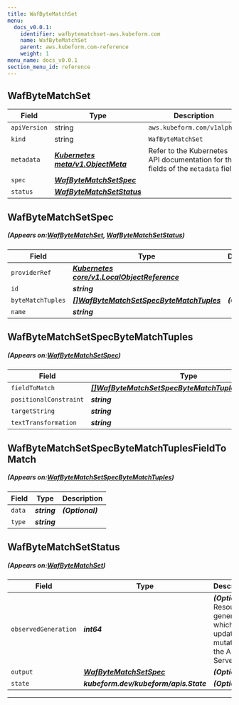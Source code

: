 ```yaml
---
title: WafByteMatchSet
menu:
  docs_v0.0.1:
    identifier: wafbytematchset-aws.kubeform.com
    name: WafByteMatchSet
    parent: aws.kubeform.com-reference
    weight: 1
menu_name: docs_v0.0.1
section_menu_id: reference
---
```


## WafByteMatchSet
| Field | Type | Description |
| ------ | ----- | ----------- |
| `apiVersion` | string | `aws.kubeform.com/v1alpha1` |
|    `kind` | string | `WafByteMatchSet` |
| `metadata` | ***[Kubernetes meta/v1.ObjectMeta](https://kubernetes.io/docs/reference/generated/kubernetes-api/v1.13/#objectmeta-v1-meta)***|Refer to the Kubernetes API documentation for the fields of the `metadata` field.|
| `spec` | ***[WafByteMatchSetSpec](#WafByteMatchSetSpec)***||
| `status` | ***[WafByteMatchSetStatus](#WafByteMatchSetStatus)***||
## WafByteMatchSetSpec
##### (Appears on:[WafByteMatchSet](#WafByteMatchSet), [WafByteMatchSetStatus](#WafByteMatchSetStatus))
| Field | Type | Description |
| ------ | ----- | ----------- |
| `providerRef` | ***[Kubernetes core/v1.LocalObjectReference](https://kubernetes.io/docs/reference/generated/kubernetes-api/v1.13/#localobjectreference-v1-core)***||
| `id` | ***string***||
| `byteMatchTuples` | ***[[]WafByteMatchSetSpecByteMatchTuples](#WafByteMatchSetSpecByteMatchTuples)***| ***(Optional)*** |
| `name` | ***string***||
## WafByteMatchSetSpecByteMatchTuples
##### (Appears on:[WafByteMatchSetSpec](#WafByteMatchSetSpec))
| Field | Type | Description |
| ------ | ----- | ----------- |
| `fieldToMatch` | ***[[]WafByteMatchSetSpecByteMatchTuplesFieldToMatch](#WafByteMatchSetSpecByteMatchTuplesFieldToMatch)***||
| `positionalConstraint` | ***string***||
| `targetString` | ***string***| ***(Optional)*** |
| `textTransformation` | ***string***||
## WafByteMatchSetSpecByteMatchTuplesFieldToMatch
##### (Appears on:[WafByteMatchSetSpecByteMatchTuples](#WafByteMatchSetSpecByteMatchTuples))
| Field | Type | Description |
| ------ | ----- | ----------- |
| `data` | ***string***| ***(Optional)*** |
| `type` | ***string***||
## WafByteMatchSetStatus
##### (Appears on:[WafByteMatchSet](#WafByteMatchSet))
| Field | Type | Description |
| ------ | ----- | ----------- |
| `observedGeneration` | ***int64***| ***(Optional)*** Resource generation, which is updated on mutation by the API Server.|
| `output` | ***[WafByteMatchSetSpec](#WafByteMatchSetSpec)***| ***(Optional)*** |
| `state` | ***kubeform.dev/kubeform/apis.State***| ***(Optional)*** |
---
